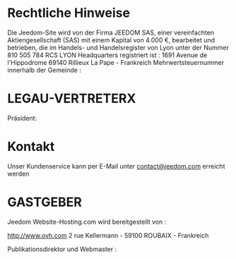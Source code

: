 # Rechtliche Hinweise

Die Jeedom-Site wird von der Firma JEEDOM SAS, einer vereinfachten Aktiengesellschaft (SAS) mit einem Kapital von 4.000 €, bearbeitet und betrieben, die im Handels- und Handelsregister von Lyon unter der Nummer 810 505 784 RCS LYON Headquarters registriert ist : 1691 Avenue de l'Hippodrome 69140 Rillieux La Pape - Frankreich Mehrwertsteuernummer innerhalb der Gemeinde : 

# LEGAU-VERTRETERX

Präsident: 

# Kontakt

Unser Kundenservice kann per E-Mail unter contact@jeedom.com erreicht werden

# GASTGEBER

Jeedom Website-Hosting.com wird bereitgestellt von :

http://www.ovh.com
2 rue Kellermann - 59100 ROUBAIX - Frankreich

Publikationsdirektor und Webmaster : 

